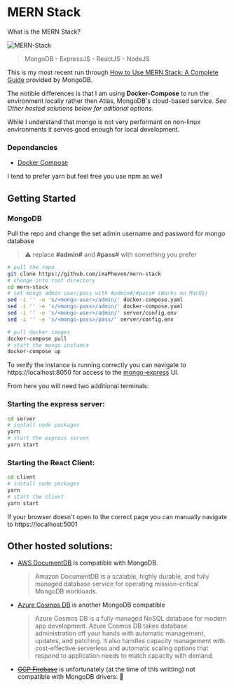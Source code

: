 # MERN Stack
What is the MERN Stack?

![MERN-Stack](https://webimages.mongodb.com/_com_assets/cms/kobuybqq12c9ya16f-mernstack_visualized.png?auto=format%2Ccompress)
> MongoDB - ExpressJS - ReactJS - NodeJS

This is my most recent run through [How to Use MERN Stack: A Complete Guide](https://www.mongodb.com/languages/mern-stack-tutorial) provided by MongoDB. 

The notible differences is that I am using __Docker-Compose__ to run the environment locally rather then Atlas, MongoDB's cloud-based service. _See Other hosted solutions below for aditional options._

While I understand that mongo is not very performant on non-linux environments it serves good enough for local development.

### Dependancies
- [Docker Compose](https://docs.docker.com/get-docker/)

I tend to prefer yarn but feel free you use npm as well

## Getting Started

### MongoDB
Pull the repo and change the set admin username and password for mongo database
> :warning: replace __#admin#__ and __#pass#__ with something you prefer

```sh
# pull the repo
git clone https://github.com/imaPheven/mern-stack
# change into root directory
cd mern-stack
# set mongo admin user/pass with #admin#/#pass# (Works on MacOS)
sed -i '' -e 's/<mongo-user>/admin/' docker-compose.yaml
sed -i '' -e 's/<mongo-pass>/admin/' docker-compose.yaml
sed -i '' -e 's/<mongo-user>/admin/' server/config.env
sed -i '' -e 's/<mongo-pass>/pass/' server/config.env

# pull docker images
docker-compose pull
# start the mongo instance
docker-compose up
```
To verify the instance is running correctly you can navigate to https://localhost:8050 for access to the [mongo-express](https://hub.docker.com/_/mongo-express) UI.


From here you will need two additional terminals:
### Starting the express server:
```sh
cd server
# install node packages
yarn
# start the express server
yarn start
```

### Starting the React Client:
```sh
cd client
# install node packages
yarn
# start the client
yarn start
```
If your browser doesn't open to the correct page you can manually navigate to https://localhost:5001



## Other hosted solutions:

- [AWS DocumentDB](https://aws.amazon.com/documentdb/?nc2=h_ql_prod_db_doc) is compatible with MongoDB. 

    > Amazon DocumentDB is a scalable, highly durable, and fully managed database service for operating mission-critical MongoDB workloads.

- [Azure Cosmos DB](https://docs.microsoft.com/en-us/azure/cosmos-db/choose-api#api-for-mongodb) is another MongoDB compatible 

    > Azure Cosmos DB is a fully managed NoSQL database for modern app development. Azure Cosmos DB takes database administration off your hands with automatic management, updates, and patching. It also handles capacity management with cost-effective serverless and automatic scaling options that respond to application needs to match capacity with demand.

- ~~[GCP Firebase](https://firebase.google.com/products/realtime-database/)~~ is unfortunately (at the time of this writting) not compatible with MongoDB drivers. :grimacing:







